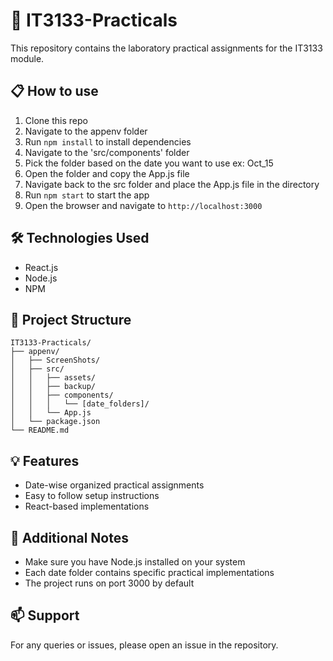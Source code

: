 # 🚀 IT3133-Practicals

This repository contains the laboratory practical assignments for the IT3133 module.

## 📋 How to use

1. Clone this repo
2. Navigate to the appenv folder
3. Run `npm install` to install dependencies
4. Navigate to the 'src/components' folder
5. Pick the folder based on the date you want to use
   ex: Oct_15
6. Open the folder and copy the App.js file 
7. Navigate back to the src folder and place the App.js file in the directory
8. Run `npm start` to start the app
9. Open the browser and navigate to `http://localhost:3000`

## 🛠️ Technologies Used

- React.js
- Node.js
- NPM

## 📁 Project Structure

```
IT3133-Practicals/
├── appenv/
│   ├── ScreenShots/
│   ├── src/
│   │   ├── assets/
│   │   ├── backup/
│   │   ├── components/
│   │   │   └── [date_folders]/
│   │   └── App.js
│   └── package.json
└── README.md
```

## 💡 Features

- Date-wise organized practical assignments
- Easy to follow setup instructions
- React-based implementations

## 📝 Additional Notes

- Make sure you have Node.js installed on your system
- Each date folder contains specific practical implementations
- The project runs on port 3000 by default

## 📫 Support

For any queries or issues, please open an issue in the repository.
